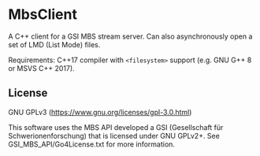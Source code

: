 # MbsClient

A C++ client for a GSI MBS stream server.
Can also asynchronously open a set of LMD (List Mode) files.

Requirements: C++17 compiler with `<filesystem>` support (e.g. GNU G++ 8 or MSVS C++ 2017).

## License

GNU GPLv3 (https://www.gnu.org/licenses/gpl-3.0.html)

This software uses the MBS API developed a GSI (Gesellschaft für Schwerionenforschung)
that is licensed under GNU GPLv2+. See GSI_MBS_API/Go4License.txt for more information.
